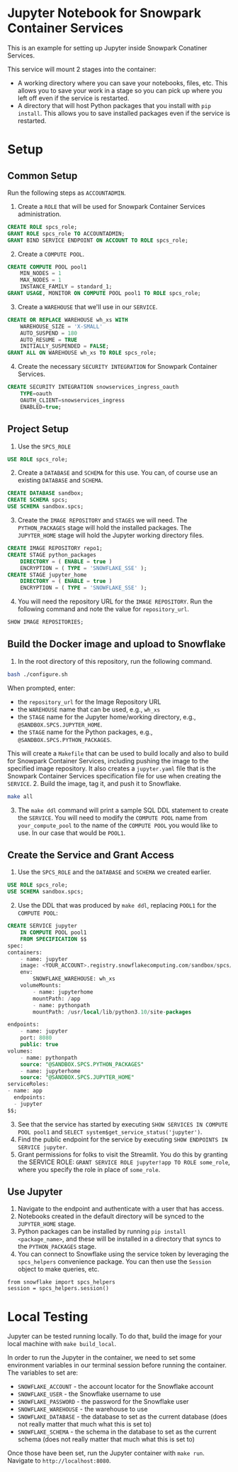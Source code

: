 # Jupyter Notebook for Snowpark Container Services
This is an example for setting up Jupyter inside Snowpark
Conatiner Services.

This service will mount 2 stages into the container:
* A working directory where you can save your notebooks,
  files, etc. This allows you to save your work in a stage
  so you can pick up where you left off even if the service
  is restarted.
* A directory that will host Python packages that you install
  with `pip install`. This allows you to save installed packages
  even if the service is restarted.

# Setup

## Common Setup
Run the following steps as `ACCOUNTADMIN`.
1. Create a `ROLE` that will be used for Snowpark Container Services administration.
```sql
CREATE ROLE spcs_role;
GRANT ROLE spcs_role TO ACCOUNTADMIN;
GRANT BIND SERVICE ENDPOINT ON ACCOUNT TO ROLE spcs_role;
```
2. Create a `COMPUTE POOL`.
```sql
CREATE COMPUTE POOL pool1
    MIN_NODES = 1
    MAX_NODES = 1
    INSTANCE_FAMILY = standard_1;
GRANT USAGE, MONITOR ON COMPUTE POOL pool1 TO ROLE spcs_role;
```
3. Create a `WAREHOUSE` that we'll use in our `SERVICE`.
```sql
CREATE OR REPLACE WAREHOUSE wh_xs WITH
    WAREHOUSE_SIZE = 'X-SMALL'
    AUTO_SUSPEND = 180
    AUTO_RESUME = TRUE
    INITIALLY_SUSPENDED = FALSE;
GRANT ALL ON WAREHOUSE wh_xs TO ROLE spcs_role;
```
4. Create the necessary `SECURITY INTEGRATION` for Snowpark Container Services.
```sql
CREATE SECURITY INTEGRATION snowservices_ingress_oauth
    TYPE=oauth
    OAUTH_CLIENT=snowservices_ingress
    ENABLED=true;
```

## Project Setup
1. Use the `SPCS_ROLE`
```sql
USE ROLE spcs_role;
```
2. Create a `DATABASE` and `SCHEMA` for this use. You can, of course use
  an existing `DATABASE` and `SCHEMA`.
```sql
CREATE DATABASE sandbox;
CREATE SCHEMA spcs;
USE SCHEMA sandbox.spcs;
```
3. Create the `IMAGE REPOSITORY` and `STAGES` we will need. 
  The `PYTHON_PACKAGES` stage will hold the installed packages. The
  `JUPYTER_HOME` stage will hold the Jupyter working directory files.
```sql
CREATE IMAGE REPOSITORY repo1;
CREATE STAGE python_packages 
    DIRECTORY = ( ENABLE = true ) 
    ENCRYPTION = ( TYPE = 'SNOWFLAKE_SSE' );
CREATE STAGE jupyter_home 
    DIRECTORY = ( ENABLE = true ) 
    ENCRYPTION = ( TYPE = 'SNOWFLAKE_SSE' );
```
4. You will need the repository URL for the `IMAGE REPOSITORY`. Run
  the following command and note the value for `repository_url`.
```sql
SHOW IMAGE REPOSITORIES;
```

## Build the Docker image and upload to Snowflake
1. In the root directory of this repository, run the following command.
```bash
bash ./configure.sh
```
  When prompted, enter:
  * the `repository_url` for the Image Repository URL
  * the `WAREHOUSE` name that can be used, e.g., `wh_xs`
  * the `STAGE` name for the Jupyter home/working directory, e.g., `@SANDBOX.SPCS.JUPYTER_HOME`.
  * the `STAGE` name for the Python packages, e.g., `@SANDBOX.SPCS.PYTHON_PACKAGES`.

  This will create a `Makefile` that can be used to build locally and also
  to build for Snowpark Container Services, including pushing the image to
  the specified image repository. It also creates a `jupyter.yaml` file that is
  the Snowpark Container Services specification file for use when creating the `SERVICE`.
2. Build the image, tag it, and push it to Snowflake.
```bash
make all
```
3. The `make ddl` command will print a sample SQL DDL statement to create
  the `SERVICE`. You will need to modify the `COMPUTE POOL` name from `your_compute_pool`
  to the name of the `COMPUTE POOL` you would like to use. In our case that 
  would be `POOL1`.

## Create the Service and Grant Access
1. Use the `SPCS_ROLE` and the `DATABASE` and `SCHEMA` we created earlier.
```sql
USE ROLE spcs_role;
USE SCHEMA sandbox.spcs;
```
2. Use the DDL that was produced by `make ddl`, replacing `POOL1` for the 
  `COMPUTE POOL`:
```sql
CREATE SERVICE jupyter
    IN COMPUTE POOL pool1
    FROM SPECIFICATION $$
spec:
containers:
    - name: jupyter
    image: <YOUR_ACCOUNT>.registry.snowflakecomputing.com/sandbox/spcs/repo1/jupyter_spcs
    env:
        SNOWFLAKE_WAREHOUSE: wh_xs
    volumeMounts:
        - name: jupyterhome
        mountPath: /app
        - name: pythonpath
        mountPath: /usr/local/lib/python3.10/site-packages

endpoints:
    - name: jupyter
    port: 8080
    public: true
volumes:
    - name: pythonpath
    source: "@SANDBOX.SPCS.PYTHON_PACKAGES"
    - name: jupyterhome
    source: "@SANDBOX.SPCS.JUPYTER_HOME"
serviceRoles:
- name: app
  endpoints:
  - jupyter
$$;
```
3. See that the service has started by executing `SHOW SERVICES IN COMPUTE POOL pool1` 
  and `SELECT system$get_service_status('jupyter')`.
4. Find the public endpoint for the service by executing `SHOW ENDPOINTS IN SERVICE jupyter`.
5. Grant permissions for folks to visit the Streamlit. You do this by granting 
   the SERVICE ROLE: `GRANT SERVICE ROLE jupyter!app TO ROLE some_role`, 
   where you specify the role in place of `some_role`.

## Use Jupyter
1. Navigate to the endpoint and authenticate with a user that has access.
2. Notebooks created in the default directory will be synced to the `JUPYTER_HOME` stage.
3. Python packages can be installed by running `pip install <package_name>`, and these
  will be installed in a directory that syncs to the `PYTHON_PACKAGES` stage.
4. You can connect to Snowflake using the service token by leveraging the `spcs_helpers`
  convenience package. You can then use the `Session` object to make queries, etc.
```
from snowflake import spcs_helpers
session = spcs_helpers.session()
```

# Local Testing
Jupyter can be tested running locally. To do that, build the
image for your local machine with `make build_local`.

In order to run the Jupyter in the container, we need to set some 
environment variables in our terminal session before running the 
container. The variables to set are:
* `SNOWFLAKE_ACCOUNT` - the account locator for the Snowflake account
* `SNOWFLAKE_USER` - the Snowflake username to use
* `SNOWFLAKE_PASSWORD` - the password for the Snowflake user
* `SNOWFLAKE_WAREHOUSE` - the warehouse to use
* `SNOWFLAKE_DATABASE` - the database to set as the current database (does not really matter that much what this is set to)
* `SNOWFLAKE_SCHEMA` - the schema in the database to set as the current schema (does not really matter that much what this is set to)

Once those have been set, run the Jupyter container with `make run`. Navigate
to `http://localhost:8080`.